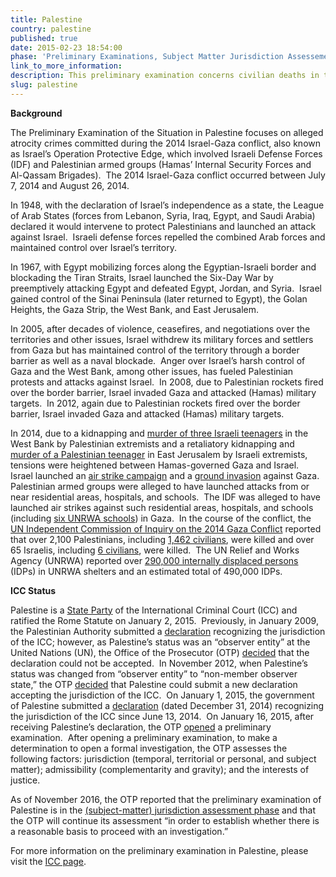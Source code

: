 ```yaml
---
title: Palestine
country: palestine
published: true
date: 2015-02-23 18:54:00
phase: 'Preliminary Examinations, Subject Matter Jurisdiction Assessement'
link_to_more_information:
description: This preliminary examination concerns civilian deaths in the Gaza Strip resulting from Hamas rockets and Israeli air strikes. The preliminary examination is currently in the subject-matter jurisdiction stage.
slug: palestine
---
```



**Background**

The Preliminary Examination of the Situation in Palestine focuses on alleged atrocity crimes committed during the 2014 Israel-Gaza conflict, also known as Israel’s Operation Protective Edge, which involved Israeli Defense Forces (IDF) and Palestinian armed groups (Hamas’ Internal Security Forces and Al-Qassam Brigades).&nbsp; The 2014 Israel-Gaza conflict occurred between July 7, 2014 and August 26, 2014.&nbsp;

In 1948, with the declaration of Israel’s independence as a state, the League of Arab States (forces from Lebanon, Syria, Iraq, Egypt, and Saudi Arabia) declared it would intervene to protect Palestinians and launched an attack against Israel.&nbsp; Israeli defense forces repelled the combined Arab forces and maintained control over Israel’s territory.&nbsp;

In 1967, with Egypt mobilizing forces along the Egyptian-Israeli border and blockading the Tiran Straits, Israel launched the Six-Day War by preemptively attacking Egypt and defeated Egypt, Jordan, and Syria.&nbsp; Israel gained control of the Sinai Peninsula (later returned to Egypt), the Golan Heights, the Gaza Strip, the West Bank, and East Jerusalem.&nbsp;

In 2005, after decades of violence, ceasefires, and negotiations over the territories and other issues, Israel withdrew its military forces and settlers from Gaza but has maintained control of the territory through a border barrier as well as a naval blockade.&nbsp; Anger over Israel’s harsh control of Gaza and the West Bank, among other issues, has fueled Palestinian protests and attacks against Israel.&nbsp; In 2008, due to Palestinian rockets fired over the border barrier, Israel invaded Gaza and attacked (Hamas) military targets.&nbsp; In 2012, again due to Palestinian rockets fired over the border barrier, Israel invaded Gaza and attacked (Hamas) military targets.

In 2014, due to a kidnapping and [murder of three Israeli teenagers](https://www.nytimes.com/2014/07/01/world/middleeast/Israel-missing-teenagers.html) in the West Bank by Palestinian extremists and a retaliatory kidnapping and [murder of a Palestinian teenager](http://www.nytimes.com/2014/07/03/world/middleeast/israel.html) in East Jerusalem by Israeli extremists, tensions were heightened between Hamas-governed Gaza and Israel.&nbsp; Israel launched an [air strike campaign](https://www.nytimes.com/2014/07/09/world/middleeast/israel-steps-up-offensive-against-hamas-in-gaza.html) and a [ground invasion](https://www.nytimes.com/2014/07/18/world/middleeast/israel-gaza-strip.html) against Gaza.&nbsp; Palestinian armed groups were alleged to have launched attacks from or near residential areas, hospitals, and schools.&nbsp; The IDF was alleged to have launched air strikes against such residential areas, hospitals, and schools (including [six UNRWA schools](https://www.theguardian.com/world/2014/aug/08/-sp-gaza-israeli-strikes-unrwa-schools)) in Gaza.&nbsp; In the course of the conflict, the [UN Independent Commission of Inquiry on the 2014 Gaza Conflict](http://www.ohchr.org/EN/HRBodies/HRC/CoIGazaConflict/Pages/ReportCoIGaza.aspx) reported that over 2,100 Palestinians, including [1,462 civilians](http://www.ohchr.org/en/NewsEvents/Pages/DisplayNews.aspx?NewsID=16119&amp;LangID=E), were killed and over 65 Israelis, including [6 civilians](http://www.ohchr.org/en/NewsEvents/Pages/DisplayNews.aspx?NewsID=16119&amp;LangID=E), were killed.&nbsp; The UN Relief and Works Agency (UNRWA) reported over [290,000 internally displaced persons](http://www.unrwa.org/sites/default/files/2014_gaza_conflict_and_unrwa_shelter_response.pdf) (IDPs) in UNRWA shelters and an estimated total of 490,000 IDPs.&nbsp; &nbsp;

**ICC Status**

Palestine is a [State Party](https://asp.icc-cpi.int/en_menus/asp/states%20parties/asian%20states/Pages/Palestine.aspx) of the International Criminal Court (ICC) and ratified the Rome Statute on January 2, 2015.&nbsp; Previously, in January 2009, the Palestinian Authority submitted a [declaration](https://www.icc-cpi.int/NR/rdonlyres/74EEE201-0FED-4481-95D4-C8071087102C/279777/20090122PalestinianDeclaration2.pdf) recognizing the jurisdiction of the ICC; however, as Palestine’s status was an “observer entity” at the United Nations (UN), the Office of the Prosecutor (OTP) [decided](https://www.icc-cpi.int/Pages/item.aspx?name=otp-st-14-09-02) that the declaration could not be accepted.&nbsp; In November 2012, when Palestine’s status was changed from “observer entity” to “non-member observer state,” the OTP [decided](https://www.icc-cpi.int/Pages/item.aspx?name=otp-st-14-09-02) that Palestine could submit a new declaration accepting the jurisdiction of the ICC.&nbsp; On January 1, 2015, the government of Palestine submitted a [declaration](https://www.icc-cpi.int/iccdocs/PIDS/press/Palestine_A_12-3.pdf) (dated December 31, 2014) recognizing the jurisdiction of the ICC since June 13, 2014.&nbsp; On January 16, 2015, after receiving Palestine’s declaration, the OTP [opened](https://www.icc-cpi.int/Pages/item.aspx?name=pr1083) a preliminary examination.&nbsp; After opening a preliminary examination, to make a determination to open a formal investigation, the OTP assesses the following factors: jurisdiction (temporal, territorial or personal, and subject matter); admissibility (complementarity and gravity); and the interests of justice.&nbsp;

As of November 2016, the OTP reported that the preliminary examination of Palestine is in the [(subject-matter) jurisdiction assessment phase](https://www.icc-cpi.int/iccdocs/otp/161114-otp-rep-PE_ENG.pdf) and that the OTP will continue its assessment “in order to establish whether there is a reasonable basis to proceed with an investigation.” &nbsp;

For more information on the preliminary examination in Palestine, please visit the [ICC page](http://www.icc-cpi.int/en_menus/icc/structure%20of%20the%20court/office%20of%20the%20prosecutor/comm%20and%20ref/pe-ongoing/palestine/Pages/palestine.aspx).